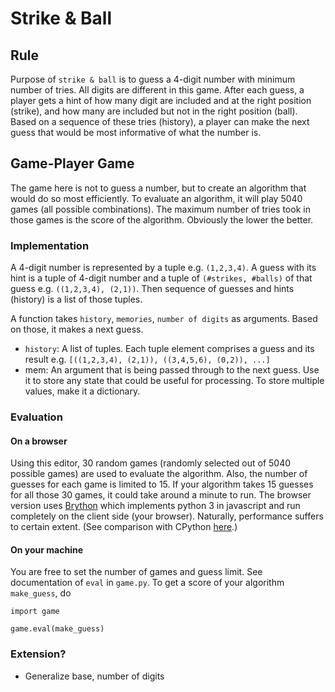 # Strike & Ball

## Rule

Purpose of `strike & ball` is to guess a 4-digit number with 
minimum number of tries. All digits are different in this game.
After each guess, a player gets a hint of how many digit 
are included and at the right position (strike), 
and how many are included but not in the right position (ball).
Based on a sequence of these tries (history), a player can make 
the next guess that would be most informative of what the number is.


## Game-Player Game

The game here is not to guess a number, but to create an algorithm
that would do so most efficiently. To evaluate an algorithm,
it will play 5040 games (all possible combinations). The maximum 
number of tries took in those games is the score of the algorithm.
Obviously the lower the better.


### Implementation

A 4-digit number is represented by a tuple e.g. `(1,2,3,4)`.
A guess with its hint is a tuple of 4-digit number and
a tuple of `(#strikes, #balls)` of that guess e.g.
`((1,2,3,4), (2,1))`. Then sequence of guesses and hints (history)
is a list of those tuples.

A function takes `history`, `memories`, `number of digits` 
as arguments. Based on those, it makes a next guess.
- `history`: A list of tuples. Each tuple element comprises a guess 
and its result e.g. `[((1,2,3,4), (2,1)), ((3,4,5,6), (0,2)), ...]`
- mem: An argument that is being passed through to the next guess.
Use it to store any state that could be useful for processing.
To store multiple values, make it a dictionary.


### Evaluation

#### On a browser
Using this editor, 30 random games (randomly selected 
out of 5040 possible games) are used to evaluate the algorithm. 
Also, the number of guesses for each game is limited to 15.
If your algorithm takes 15 guesses for all those 30 games,
it could take around a minute to run.
The browser version uses [Brython](https://brython.info/) which
implements python 3 in javascript and run completely on the
client side (your browser). Naturally, performance suffers to
certain extent. (See comparison with CPython 
[here](https://brython.info/speed_results.html).)


#### On your machine
You are free to set the number of games and guess limit.
See documentation of `eval` in `game.py`.
To get a score of your algorithm `make_guess`, do

```
import game

game.eval(make_guess)
```



### Extension?
- Generalize base, number of digits
